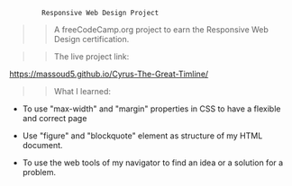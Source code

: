             Responsive Web Design Project


>> A freeCodeCamp.org project to earn the Responsive Web Design certification.

>> The live project link:

https://massoud5.github.io/Cyrus-The-Great-Timline/


>> What I learned:

- To use "max-width" and "margin" properties in CSS
  to have a flexible and correct page

- Use "figure" and "blockquote" element as structure of my HTML document.

- To use the web tools of my navigator to find an idea or a solution for a problem.